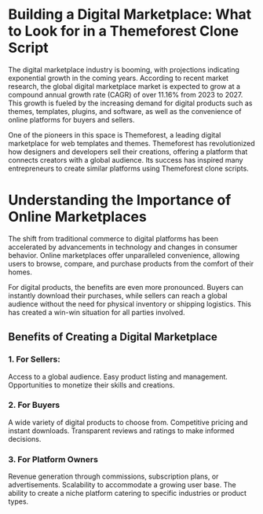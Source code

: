 # Building a Digital Marketplace: What to Look for in a Themeforest Clone Script
The digital marketplace industry is booming, with projections indicating exponential growth in the coming years. According to recent market research, the global digital marketplace market is expected to grow at a compound annual growth rate (CAGR) of over 11.16% from 2023 to 2027. This growth is fueled by the increasing demand for digital products such as themes, templates, plugins, and software, as well as the convenience of online platforms for buyers and sellers.

One of the pioneers in this space is Themeforest, a leading digital marketplace for web templates and themes. Themeforest has revolutionized how designers and developers sell their creations, offering a platform that connects creators with a global audience. Its success has inspired many entrepreneurs to create similar platforms using Themeforest clone scripts.
# Understanding the Importance of Online Marketplaces
The shift from traditional commerce to digital platforms has been accelerated by advancements in technology and changes in consumer behavior. Online marketplaces offer unparalleled convenience, allowing users to browse, compare, and purchase products from the comfort of their homes.

For digital products, the benefits are even more pronounced. Buyers can instantly download their purchases, while sellers can reach a global audience without the need for physical inventory or shipping logistics. This has created a win-win situation for all parties involved.
<h2><b>Benefits of Creating a Digital Marketplace</b></h2>
<h3><b>1. For Sellers:</b></h3>
Access to a global audience.
Easy product listing and management.
Opportunities to monetize their skills and creations.
<h3><b>2. For Buyers</b></h3>
A wide variety of digital products to choose from.
Competitive pricing and instant downloads.
Transparent reviews and ratings to make informed decisions.
<h3><b>3. For Platform Owners</b></h3>
Revenue generation through commissions, subscription plans, or advertisements.
Scalability to accommodate a growing user base.
The ability to create a niche platform catering to specific industries or product types.

